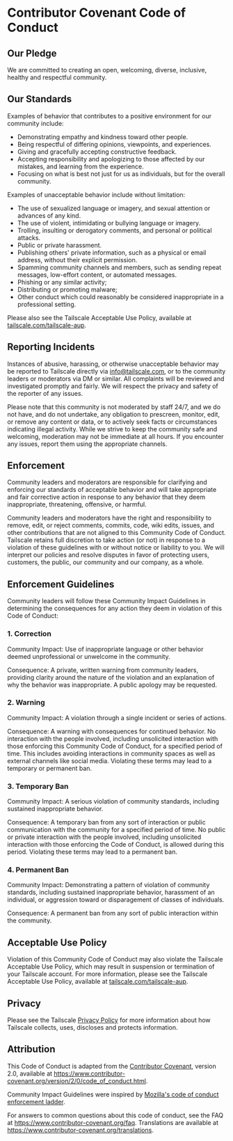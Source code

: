 # Contributor Covenant Code of Conduct

## Our Pledge

We are committed to creating an open, welcoming, diverse, inclusive, healthy and respectful community.

## Our Standards

Examples of behavior that contributes to a positive environment for our community include:

- Demonstrating empathy and kindness toward other people.
- Being respectful of differing opinions, viewpoints, and experiences.
- Giving and gracefully accepting constructive feedback.
- Accepting responsibility and apologizing to those affected by our mistakes, and learning from the experience.
- Focusing on what is best not just for us as individuals, but for the overall community.

Examples of unacceptable behavior include without limitation:

- The use of sexualized language or imagery, and sexual attention or advances of any kind.
- The use of violent, intimidating or bullying language or imagery.
- Trolling, insulting or derogatory comments, and personal or political attacks.
- Public or private harassment.
- Publishing others' private information, such as a physical or email address, without their explicit permission.
- Spamming community channels and members, such as sending repeat messages, low-effort content, or automated messages.
- Phishing or any similar activity;
- Distributing or promoting malware;
- Other conduct which could reasonably be considered inappropriate in a professional setting.

Please also see the Tailscale Acceptable Use Policy, available at [tailscale.com/tailscale-aup](https://tailscale.com/tailscale-aup).

## Reporting Incidents

Instances of abusive, harassing, or otherwise unacceptable behavior may be reported to Tailscale directly via <info@tailscale.com>, or to the community leaders or moderators via DM or similar.
All complaints will be reviewed and investigated promptly and fairly.
We will respect the privacy and safety of the reporter of any issues.

Please note that this community is not moderated by staff 24/7, and we do not have, and do not undertake, any obligation to prescreen, monitor, edit, or remove any content or data, or to actively seek facts or circumstances indicating illegal activity.
While we strive to keep the community safe and welcoming, moderation may not be immediate at all hours.
If you encounter any issues, report them using the appropriate channels.

## Enforcement

Community leaders and moderators are responsible for clarifying and enforcing our standards of acceptable behavior and will take appropriate and fair corrective action in response to any behavior that they deem inappropriate, threatening, offensive, or harmful.

Community leaders and moderators have the right and responsibility to remove, edit, or reject comments, commits, code, wiki edits, issues, and other contributions that are not aligned to this Community Code of Conduct.
Tailscale retains full discretion to take action (or not) in response to a violation of these guidelines with or without notice or liability to you.
We will interpret our policies and resolve disputes in favor of protecting users, customers, the public, our community and our company, as a whole.

## Enforcement Guidelines

Community leaders will follow these Community Impact Guidelines in determining the consequences for any action they deem in violation of this Code of Conduct:

### 1. Correction

Community Impact: Use of inappropriate language or other behavior deemed unprofessional or unwelcome in the community.

Consequence: A private, written warning from community leaders, providing clarity around the nature of the violation and an explanation of why the behavior was inappropriate.
A public apology may be requested.

### 2. Warning

Community Impact: A violation through a single incident or series of actions.

Consequence: A warning with consequences for continued behavior.
No interaction with the people involved, including unsolicited interaction with those enforcing this Community Code of Conduct, for a specified period of time.
This includes avoiding interactions in community spaces as well as external channels like social media.
Violating these terms may lead to a temporary or permanent ban.

### 3. Temporary Ban

Community Impact: A serious violation of community standards, including sustained inappropriate behavior.

Consequence: A temporary ban from any sort of interaction or public communication with the community for a specified period of time.
No public or private interaction with the people involved, including unsolicited interaction with those enforcing the Code of Conduct, is allowed during this period. Violating these terms may lead to a permanent ban.

### 4. Permanent Ban

Community Impact: Demonstrating a pattern of violation of community standards, including sustained inappropriate behavior, harassment of an individual, or aggression toward or disparagement of classes of individuals.

Consequence: A permanent ban from any sort of public interaction within the community.

## Acceptable Use Policy

Violation of this Community Code of Conduct may also violate the Tailscale Acceptable Use Policy, which may result in suspension or termination of your Tailscale account.
For more information, please see the Tailscale Acceptable Use Policy, available at [tailscale.com/tailscale-aup](https://tailscale.com/tailscale-aup).

## Privacy

Please see the Tailscale [Privacy Policy](http://tailscale.com/privacy-policy) for more information about how Tailscale collects, uses, discloses and protects information.

## Attribution

This Code of Conduct is adapted from the [Contributor Covenant][homepage], version 2.0, available at <https://www.contributor-covenant.org/version/2/0/code_of_conduct.html>.

Community Impact Guidelines were inspired by [Mozilla's code of conduct enforcement ladder](https://github.com/mozilla/diversity).

[homepage]: https://www.contributor-covenant.org

For answers to common questions about this code of conduct, see the FAQ at <https://www.contributor-covenant.org/faq>.
Translations are available at <https://www.contributor-covenant.org/translations>.
